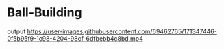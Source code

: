 # Ball-Building

output
https://user-images.githubusercontent.com/69462765/171347446-0f5b95f9-1c98-4204-98cf-6dfbebb4c8bd.mp4

